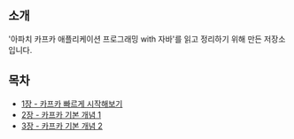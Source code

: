 ## 소개

'아파치 카프카 애플리케이션 프로그래밍 with 자바'를 읽고 정리하기 위해 만든 저장소입니다.

## 목차

* [1장 - 카프카 빠르게 시작해보기](https://github.com/backtony/book/blob/master/kafka/Chapter%201%20-%20%EC%B9%B4%ED%94%84%EC%B9%B4%20%EB%B9%A0%EB%A5%B4%EA%B2%8C%20%EC%8B%9C%EC%9E%91%ED%95%B4%EB%B3%B4%EA%B8%B0.md) 
* [2장 - 카프카 기본 개념 1](https://github.com/backtony/book/blob/master/kafka/Chapter%202%20-%20%EC%B9%B4%ED%94%84%EC%B9%B4%20%EA%B8%B0%EB%B3%B8%20%EA%B0%9C%EB%85%90%20-%201.md) 
* [3장 - 카프카 기본 개념 2](https://github.com/backtony/book/blob/master/kafka/Chapter%203%20-%20%EC%B9%B4%ED%94%84%EC%B9%B4%20%EA%B8%B0%EB%B3%B8%20%EA%B0%9C%EB%85%90%20-%202.md) 